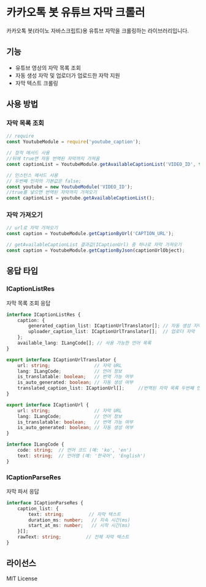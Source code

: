 # 카카오톡 봇 유튜브 자막 크롤러

카카오톡 봇(라이노 자바스크립트)용 유튜브 자막을 크롤링하는 라이브러리입니다.

## 기능
- 유튜브 영상의 자막 목록 조회
- 자동 생성 자막 및 업로더가 업로드한 자막 지원
- 자막 텍스트 크롤링




## 사용 방법

### 자막 목록 조회
```javascript
// require
const YoutubeModule = require('youtube_caption');
```

```javascript
// 정적 메서드 사용
//뒤에 true면 자동 번역된 자막까지 가져옴
const captionList = YoutubeModule.getAvailableCaptionList('VIDEO_ID', true); // 번역 자막 포함

// 인스턴스 메서드 사용
// 두번째 인자의 기본값은 false;
const youtube = new YoutubeModule('VIDEO_ID');
//true를 넣으면 번역된 자막까지 가져오기
const captionList = youtube.getAvailableCaptionList();
```

### 자막 가져오기
```javascript
// url로 자막 가져오기
const caption = YoutubeModule.getCaptionByUrl('CAPTION_URL');

// getAvailableCaptionList 결과값(ICaptionUrl) 중 하나로 자막 가져오기
const caption = YoutubeModule.getCaptionByJson(captionUrlObject);
```

## 응답 타입

### ICaptionListRes
자막 목록 조회 응답
```typescript
interface ICaptionListRes {
    caption: {
        generated_caption_list: ICaptionUrlTranslator[]; // 자동 생성 자막
        uploader_caption_list: ICaptionUrlTranslator[];  // 업로더 자막
    };
    available_lang: ILangCode[]; // 사용 가능한 언어 목록
}

export interface ICaptionUrlTranslator {
    url: string;                // 자막 URL
    lang: ILangCode;            // 언어 정보
    is_translatable: boolean;   // 번역 가능 여부 
    is_auto_generated: boolean; // 자동 생성 여부
    translated_caption_list: ICaptionUrl[];     //번역된 자막 목록 두번째 인자가 true일 때만
}

export interface ICaptionUrl {
    url: string;                // 자막 URL
    lang: ILangCode;            // 언어 정보
    is_translatable: boolean;   // 번역 가능 여부 
    is_auto_generated: boolean; // 자동 생성 여부
}

interface ILangCode {
    code: string;  // 언어 코드 (예: 'ko', 'en')
    text: string;  // 언어명 (예: '한국어', 'English')
}

```
### ICaptionParseRes
자막 파서 응답
```typescript
interface ICaptionParseRes {
    caption_list: {
        text: string;         // 자막 텍스트
        duration_ms: number;   // 지속 시간(ms)
        start_at_ms: number;   // 시작 시간(ms)
    }[];
    rawText: string;         // 전체 자막 텍스트
}
```

## 라이선스
MIT License